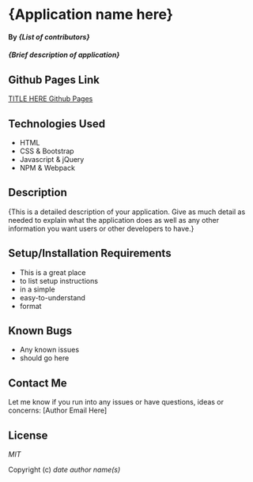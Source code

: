 # {Application name here}

#### By _**{List of contributors}**_

#### _{Brief description of application}_

## Github Pages Link

[TITLE HERE Github Pages](https://patrick-dolan.github.io/APPLICATIONNAMEHERE/)

## Technologies Used

* HTML
* CSS & Bootstrap
* Javascript & jQuery
* NPM & Webpack

## Description

{This is a detailed description of your application. Give as much detail as needed to explain what the application does as well as any other information you want users or other developers to have.}

## Setup/Installation Requirements

* This is a great place
* to list setup instructions
* in a simple
* easy-to-understand
* format


## Known Bugs

* Any known issues
* should go here

## Contact Me

Let me know if you run into any issues or have questions, ideas or concerns:
[Author Email Here]

## License

_MIT_

Copyright (c) _date_ _author name(s)_